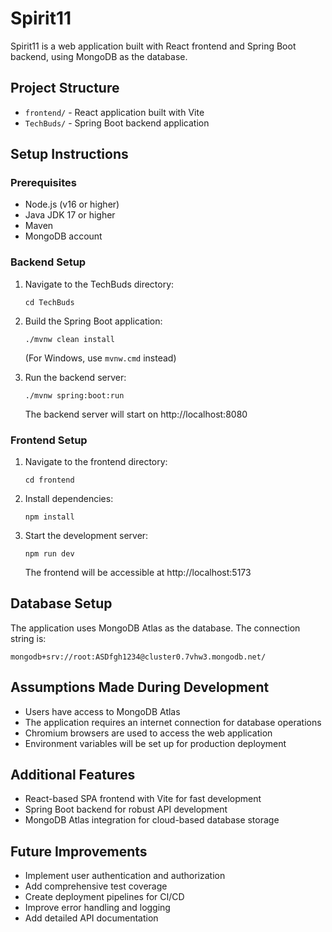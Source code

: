 # Spirit11

Spirit11 is a web application built with React frontend and Spring Boot backend, using MongoDB as the database.

## Project Structure

- `frontend/` - React application built with Vite
- `TechBuds/` - Spring Boot backend application

## Setup Instructions

### Prerequisites

- Node.js (v16 or higher)
- Java JDK 17 or higher
- Maven
- MongoDB account

### Backend Setup

1. Navigate to the TechBuds directory:
   ```
   cd TechBuds
   ```

2. Build the Spring Boot application:
   ```
   ./mvnw clean install
   ```
   (For Windows, use `mvnw.cmd` instead)

3. Run the backend server:
   ```
   ./mvnw spring:boot:run
   ```
   The backend server will start on http://localhost:8080

### Frontend Setup

1. Navigate to the frontend directory:
   ```
   cd frontend
   ```

2. Install dependencies:
   ```
   npm install
   ```

3. Start the development server:
   ```
   npm run dev
   ```
   The frontend will be accessible at http://localhost:5173

## Database Setup

The application uses MongoDB Atlas as the database. The connection string is:
```
mongodb+srv://root:ASDfgh1234@cluster0.7vhw3.mongodb.net/
```


## Assumptions Made During Development

- Users have access to MongoDB Atlas
- The application requires an internet connection for database operations
- Chromium browsers are used to access the web application
- Environment variables will be set up for production deployment

## Additional Features

- React-based SPA frontend with Vite for fast development
- Spring Boot backend for robust API development
- MongoDB Atlas integration for cloud-based database storage

## Future Improvements

- Implement user authentication and authorization
- Add comprehensive test coverage
- Create deployment pipelines for CI/CD
- Improve error handling and logging
- Add detailed API documentation
